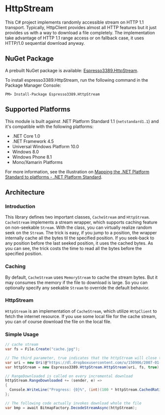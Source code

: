 HttpStream
==========
This C# project implements randomly accessible stream on HTTP 1.1 transport.
Typically, HttpClient provides almost all HTTP features but it just provides us with a way to download a file completely.
The implementation take advantage of HTTP 1.1 range access or on fallback case, it uses HTTP/1.0 sequential download anyway.

## NuGet Package
A prebuilt NuGet package is available: [Espresso3389.HttpStream](https://www.nuget.org/packages/Espresso3389.HttpStream/).

To install espresso3389.HttpStream, run the following command in the Package Manager Console:
```
PM> Install-Package Espresso3389.HttpStream
```

## Supported Platforms
This module is built against .NET Platform Standard 1.1 (`netstandard1.1`) and it's compatible with the following platforms:

- .NET Core 1.0
- .NET Framework 4.5
- Universal Windows Platform 10.0
- Windows 8.0
- Windows Phone 8.1
- Mono/Xamarin Platforms

For more information, see the illustration on [Mapping the .NET Platform Standard to platforms - .NET Platform Standard](https://github.com/dotnet/corefx/blob/master/Documentation/architecture/net-platform-standard.md#mapping-the-net-platform-standard-to-platforms).

## Architecture
### Introduction
This library defines two important classes, `CacheStream` and `HttpStream`. `CacheStream` implements a stream wrapper, which supports caching feature on non-seekable `Stream`.
With the class, you can virtually realize random seek on the `Stream`. The trick is easy, if you jump to a position, the wrapper internally cache all the bytes til the specified position.
If you seek-back to any position before the last seeked position, it uses the cached bytes.
As you can see, the trick costs the time to read all the bytes before the specified position.
### Caching
By default, `CacheStream` uses `MemoryStream` to cache the stream bytes. But it may consumes the memory if the file to download is large.
So you can optionally specify any seekable `Stream` to override the default behavior.
### HttpStream
`HttpStream` is an implementation of `CacheStream`, which utilize `HttpClient` to fetch the internet resource. If you use some local file for the cache stream, you can of course download the file on the local file.
### Simple Usage
```cs
// cache stream
var fs = File.Create("cache.jpg");

// The third parameter, true indicates that the httpStream will close the cache stream.
var uri = new Uri(@"https://dl.dropboxusercontent.com/u/150906/2007-01-28%2006.04.05.JPG");
var httpStream = new Espresso3389.HttpStream.HttpStream(uri, fs, true);

// RangeDownloaded is called on every incremental download
httpStream.RangeDownloaded += (sender, e) =>
{
  Console.WriteLine("Progress: {0}%", (int)(100 * httpStream.CachedRatio));
};

// The following code actually invokes download whole the file
var bmp = await BitmapFactory.DecodeStreamAsync(httpStream);
```
